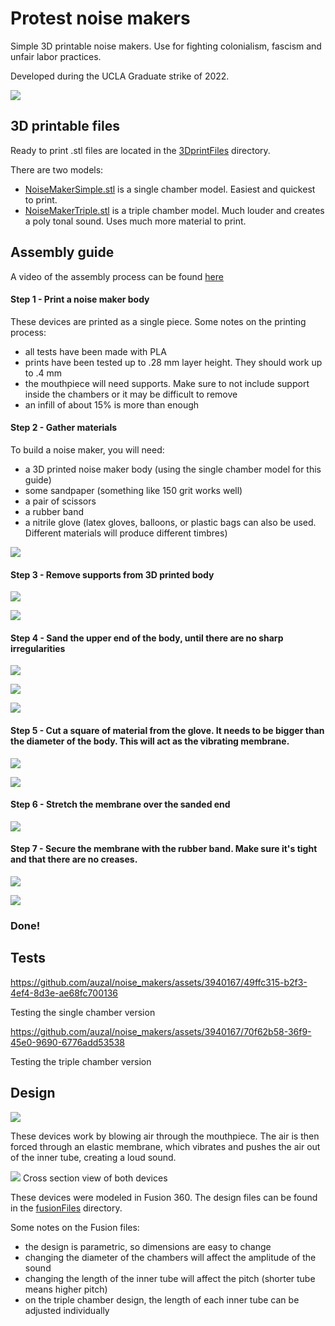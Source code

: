 # Protest noise makers

Simple 3D printable noise makers. Use for fighting colonialism, fascism and unfair labor practices. 

Developed during the UCLA Graduate strike of 2022.

![](/guidePhotos/NOISE_-12.jpg)

## 3D printable files

Ready to print .stl files are located in the [3DprintFiles](3DprintFiles) directory. 

There are two models: 
- [NoiseMakerSimple.stl](3DprintFiles/NoiseMakerSimple.stl) is a single chamber model. Easiest and quickest to print. 
- [NoiseMakerTriple.stl](3DprintFiles/NoiseMakerTriple.stl) is a triple chamber model. Much louder and creates a poly tonal sound. Uses much more material to print. 


## Assembly guide

A video of the assembly process can be found [here](https://youtu.be/jMzxnDv2O78)

#### Step 1 - Print a noise maker body
These devices are printed as a single piece. 
Some notes on the printing process:
- all tests have been made with PLA
- prints have been tested up to .28 mm layer height. They should work up to .4 mm
- the mouthpiece will need supports. Make sure to not include support inside the chambers or it may be difficult to remove
- an infill of about 15% is more than enough

#### Step 2 - Gather materials
To build a noise maker, you will need:
- a 3D printed noise maker body (using the single chamber model for this guide)
- some sandpaper (something like 150 grit works well)
- a pair of scissors
- a rubber band
- a nitrile glove (latex gloves, balloons, or plastic bags can also be used. Different materials will produce different timbres) 

![](/guidePhotos/NOISE_-01.jpg)

#### Step 3 - Remove supports from 3D printed body
 
![](/guidePhotos/NOISE_-02.jpg)

![](/guidePhotos/NOISE_-03.jpg)

#### Step 4 - Sand the upper end of the body, until there are no sharp irregularities

![](/guidePhotos/NOISE_-04.jpg)

![](/guidePhotos/NOISE_-05.jpg)

![](/guidePhotos/NOISE_-06.jpg)

#### Step 5 -  Cut a square of material from the glove. It needs to be bigger than the diameter of the body. This will act as the vibrating membrane.

![](/guidePhotos/NOISE_-07.jpg)

![](/guidePhotos/NOISE_-08.jpg)

#### Step 6 - Stretch the membrane over the sanded end

![](/guidePhotos/NOISE_-09.jpg)

#### Step 7 - Secure the membrane with the rubber band. Make sure it's tight and that there are no creases.

![](/guidePhotos/NOISE_-10.jpg)

![](/guidePhotos/NOISE_-11.jpg)

### Done!

## Tests

https://github.com/auzal/noise_makers/assets/3940167/49ffc315-b2f3-4ef4-8d3e-ae68fc700136

Testing the single chamber version

https://github.com/auzal/noise_makers/assets/3940167/70f62b58-36f9-45e0-9690-6776add53538

Testing the triple chamber version

## Design

![](/guidePhotos/noise-makers.png)

These devices work by blowing air through the mouthpiece. The air is then forced through an elastic membrane, which vibrates and pushes the air out of the inner tube, creating a loud sound. 

![](/guidePhotos/cross_section.png)
Cross section view of both devices

These devices were modeled in Fusion 360. The design files can be found in the [fusionFiles](fusionFiles) directory. 

Some notes on the Fusion files:
- the design is parametric, so dimensions are easy to change
- changing the diameter of the chambers will affect the amplitude of the sound
- changing the length of the inner tube will affect the pitch (shorter tube means higher pitch)
- on the triple chamber design, the length of each inner tube can be adjusted individually

